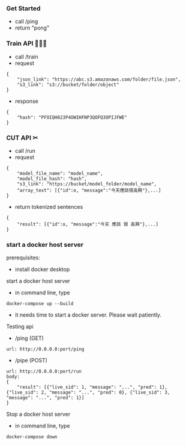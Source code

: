 ### Get Started
- call /ping
- return "pong"

### Train API 🏃🏻‍♂️
- call /train
- request
```
{
    "json_link": "https://abc.s3.amazonaws.com/folder/file.json",
    "s3_link": "s3://bucket/folder/object"
}
```
- response
```
{
    "hash": "PFOIQH823P4OWIHFNP3QOFQ3OPIJFWE"
}
```

### CUT API ✂
- call /run
- request
```
{
    "model_file_name": "model_name",
    "model_file_hash": "hash",
    "s3_link": "https://bucket/model_folder/model_name",
    "array_text": [{"id":o, "message":"今天應該很高興"},...]
}
```
- return tokenized sentences
```
{
    "result": [{"id":o, "message":"今天 應該 很 高興"},...]
}
```

### start a docker host server
prerequisites:
- install docker desktop

start a docker host server
- in command line, type 
```
docker-compose up --build
```
- it needs time to start a docker server. Please wait patiently.

Testing api
- /ping (GET)
```
url: http://0.0.0.0:port/ping
```
- /pipe (POST)
```
url: http://0.0.0.0:port/run
body: 
{
    "result": [{"live_sid": 1, "message": "...", "pred": 1}, {"live_sid": 2, "message": "...", "pred": 0}, {"live_sid": 3, "message": "...", "pred": 1}] 
}
```

Stop a docker host server
- in command line, type
```
docker-compose down
```